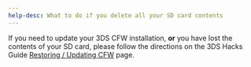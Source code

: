 ```yaml
---
help-desc: What to do if you delete all your SD card contents
---
```


If you need to update your 3DS CFW installation, **or** you have lost the contents of your SD card, please follow the directions on the 3DS Hacks Guide [Restoring / Updating CFW](https://3ds.hacks.guide/restoring-updating-cfw.html) page.
